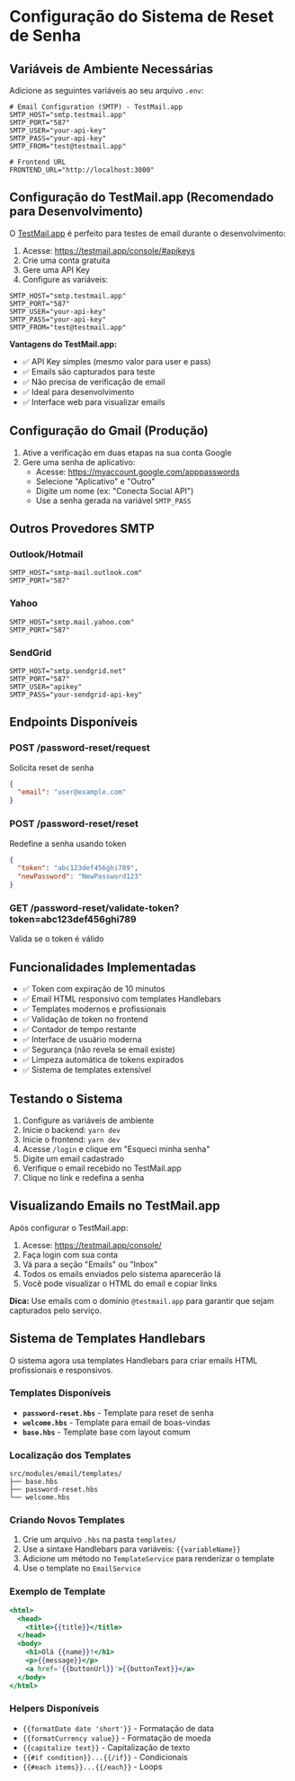 # Configuração do Sistema de Reset de Senha

## Variáveis de Ambiente Necessárias

Adicione as seguintes variáveis ao seu arquivo `.env`:

```env
# Email Configuration (SMTP) - TestMail.app
SMTP_HOST="smtp.testmail.app"
SMTP_PORT="587"
SMTP_USER="your-api-key"
SMTP_PASS="your-api-key"
SMTP_FROM="test@testmail.app"

# Frontend URL
FRONTEND_URL="http://localhost:3000"
```

## Configuração do TestMail.app (Recomendado para Desenvolvimento)

O [TestMail.app](https://testmail.app/console/#apikeys) é perfeito para testes de email durante o desenvolvimento:

1. Acesse: https://testmail.app/console/#apikeys
2. Crie uma conta gratuita
3. Gere uma API Key
4. Configure as variáveis:

```env
SMTP_HOST="smtp.testmail.app"
SMTP_PORT="587"
SMTP_USER="your-api-key"
SMTP_PASS="your-api-key"
SMTP_FROM="test@testmail.app"
```

**Vantagens do TestMail.app:**

- ✅ API Key simples (mesmo valor para user e pass)
- ✅ Emails são capturados para teste
- ✅ Não precisa de verificação de email
- ✅ Ideal para desenvolvimento
- ✅ Interface web para visualizar emails

## Configuração do Gmail (Produção)

1. Ative a verificação em duas etapas na sua conta Google
2. Gere uma senha de aplicativo:
   - Acesse: https://myaccount.google.com/apppasswords
   - Selecione "Aplicativo" e "Outro"
   - Digite um nome (ex: "Conecta Social API")
   - Use a senha gerada na variável `SMTP_PASS`

## Outros Provedores SMTP

### Outlook/Hotmail

```env
SMTP_HOST="smtp-mail.outlook.com"
SMTP_PORT="587"
```

### Yahoo

```env
SMTP_HOST="smtp.mail.yahoo.com"
SMTP_PORT="587"
```

### SendGrid

```env
SMTP_HOST="smtp.sendgrid.net"
SMTP_PORT="587"
SMTP_USER="apikey"
SMTP_PASS="your-sendgrid-api-key"
```

## Endpoints Disponíveis

### POST /password-reset/request

Solicita reset de senha

```json
{
  "email": "user@example.com"
}
```

### POST /password-reset/reset

Redefine a senha usando token

```json
{
  "token": "abc123def456ghi789",
  "newPassword": "NewPassword123"
}
```

### GET /password-reset/validate-token?token=abc123def456ghi789

Valida se o token é válido

## Funcionalidades Implementadas

- ✅ Token com expiração de 10 minutos
- ✅ Email HTML responsivo com templates Handlebars
- ✅ Templates modernos e profissionais
- ✅ Validação de token no frontend
- ✅ Contador de tempo restante
- ✅ Interface de usuário moderna
- ✅ Segurança (não revela se email existe)
- ✅ Limpeza automática de tokens expirados
- ✅ Sistema de templates extensível

## Testando o Sistema

1. Configure as variáveis de ambiente
2. Inicie o backend: `yarn dev`
3. Inicie o frontend: `yarn dev`
4. Acesse `/login` e clique em "Esqueci minha senha"
5. Digite um email cadastrado
6. Verifique o email recebido no TestMail.app
7. Clique no link e redefina a senha

## Visualizando Emails no TestMail.app

Após configurar o TestMail.app:

1. Acesse: https://testmail.app/console/
2. Faça login com sua conta
3. Vá para a seção "Emails" ou "Inbox"
4. Todos os emails enviados pelo sistema aparecerão lá
5. Você pode visualizar o HTML do email e copiar links

**Dica:** Use emails com o domínio `@testmail.app` para garantir que sejam capturados pelo serviço.

## Sistema de Templates Handlebars

O sistema agora usa templates Handlebars para criar emails HTML profissionais e responsivos.

### Templates Disponíveis

- **`password-reset.hbs`** - Template para reset de senha
- **`welcome.hbs`** - Template para email de boas-vindas
- **`base.hbs`** - Template base com layout comum

### Localização dos Templates

```
src/modules/email/templates/
├── base.hbs
├── password-reset.hbs
└── welcome.hbs
```

### Criando Novos Templates

1. Crie um arquivo `.hbs` na pasta `templates/`
2. Use a sintaxe Handlebars para variáveis: `{{variableName}}`
3. Adicione um método no `TemplateService` para renderizar o template
4. Use o template no `EmailService`

### Exemplo de Template

```handlebars
<html>
  <head>
    <title>{{title}}</title>
  </head>
  <body>
    <h1>Olá {{name}}!</h1>
    <p>{{message}}</p>
    <a href='{{buttonUrl}}'>{{buttonText}}</a>
  </body>
</html>
```

### Helpers Disponíveis

- `{{formatDate date 'short'}}` - Formatação de data
- `{{formatCurrency value}}` - Formatação de moeda
- `{{capitalize text}}` - Capitalização de texto
- `{{#if condition}}...{{/if}}` - Condicionais
- `{{#each items}}...{{/each}}` - Loops
